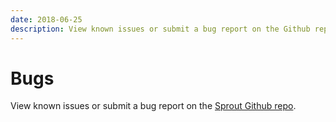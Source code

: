 ```yaml
---
date: 2018-06-25
description: View known issues or submit a bug report on the Github repo for each plugin.
---
```


# Bugs

View known issues or submit a bug report on the [Sprout Github repo](https://github.com/barrelstrength/sprout/issues).


